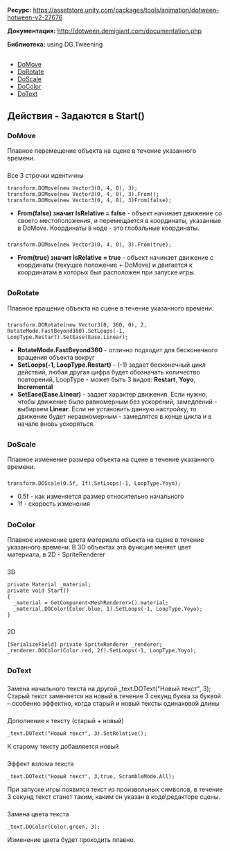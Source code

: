 **Ресурс:** https://assetstore.unity.com/packages/tools/animation/dotween-hotween-v2-27676

**Документация:** http://dotween.demigiant.com/documentation.php

**Библиотека:** using DG.Tweening
##
* [DoMove](#DoMove)
* [DoRotate](#DoRotate)
* [DoScale](#DoScale)
* [DoColor](#DoColor)
* [DoText](#DoText)
##

## Действия - Задаются в Start()

### DoMove
Плавное перемещение объекта на сцене в течение указанного времени.
###
Все 3 строчки идентичны

	transform.DOMove(new Vector3(0, 4, 0), 3);
	transform.DOMove(new Vector3(0, 4, 0), 3).From();
	transform.DOMove(new Vector3(0, 4, 0), 3)From(false);
* **From(false) значит IsRelative = false** - объект начинает движение со своего местоположения, и перемещается в координаты, указанные в DoMove. Координаты в коде - это глобальные координаты.
###
	transform.DOMove(new Vector3(0, 4, 0), 3).From(true);
* **From(true) значит IsRelative = true** - объект начинает движение с координаты (текущее положение + DoMove) и двигается к координатам в которых был расположен при запуске игры.
##

### DoRotate
Плавное вращение объекта на сцене в течение указанного времени.
###
	transform.DORotate(new Vector3(0, 360, 0), 2, RotateMode.FastBeyond360).SetLoops(-1, LoopType.Restart).SetEase(Ease.Linear);
* **RotateMode.FastBeyond360** - отлично подходит для бесконечного вращения объекта вокруг
* **SetLoops(-1, LoopType.Restart)** - (-1) задает бесконечный цикл действий, любая другая цифра будет обозначать количество повторений, LoopType - может быть 3 видов: **Restart**, **Yoyo**, **Incremental**
* **SetEase(Ease.Linear)** - задает характер движения. Если нужно, чтобы движение было равномерным без ускорений, замедлений - выбираем **Linear**. Если не установить данную настройку, то движение будет неравномерным - замедлятся в конце цикла и в начале вновь ускоряться.

##
### DoScale
Плавное изменение размера объекта на сцене в течение указанного времени.
###
	transform.DOScale(0.5f, 1f).SetLoops(-1, LoopType.Yoyo);
* 0.5f - как изменяется размер относительно начального
* 1f - скорость изменения

##
### DoColor
Плавное изменение цвета материала объекта на сцене в течение указанного времени. В 3D объектах эта функция меняет цвет материала, в 2D - SpriteRenderer
###
3D

	private Material _material;
   	private void Start()
   	{
      _material = GetComponent<MeshRenderer>().material;
      _material.DOColor(Color.blue, 1).SetLoops(-1, LoopType.Yoyo);
   	}
###
2D

	[SerializeField] private SpriteRenderer _renderer;
	_renderer.DOColor(Color.red, 2f).SetLoops(-1, LoopType.Yoyo);

##
### DoText
###
Замена начального текста на другой
	_text.DOText("Новый текст", 3);
Cтарый текст заменяется на новый в течение 3 секунд буква за буквой – особенно эффектно, когда старый и новый тексты одинаковой длины
###
Дополнение к тексту (старый + новый)

	_text.DOText("Новый текст", 3).SetRelative();

К старому тексту добавляется новый
###
Эффект взлома текста

	_text.DOText("Новый текст", 3,true, ScrambleMode.All);

При запуске игры появится текст из произвольных символов, в течение 3 секунд текст станет таким, каким он указан в коде\редакторе сцены.
### 
Замена цвета текста

	_text.DOColor(Color.green, 3);

Изменение цвета будет проходить плавно.
